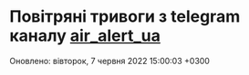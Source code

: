 # Повітряні тривоги з telegram каналу [air_alert_ua](https://t.me/air_alert_ua)

Оновлено:
вівторок, 7 червня 2022 15:00:03 +0300
